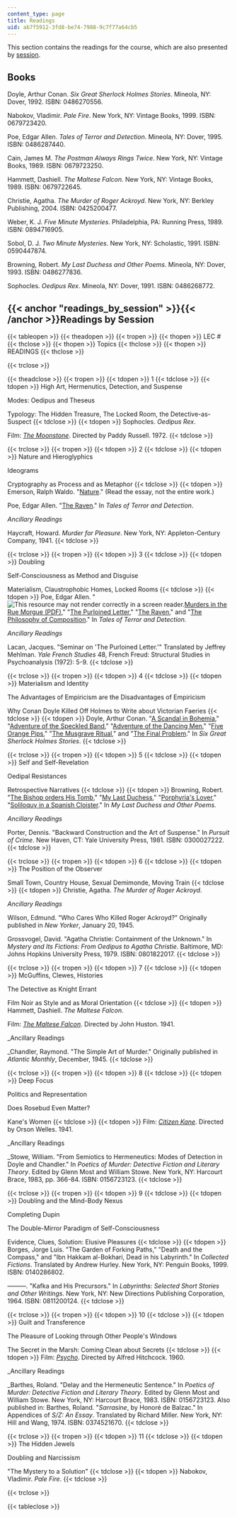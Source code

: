 ```yaml
---
content_type: page
title: Readings
uid: ab7f5912-3fd8-be74-7988-9c7f77a64cb5
---
```


This section contains the readings for the course, which are also presented by [session](#readings_by_session).

Books
-----

Doyle, Arthur Conan. _Six Great Sherlock Holmes Stories_. Mineola, NY: Dover, 1992. ISBN: 0486270556.

Nabokov, Vladimir. _Pale Fire_. New York, NY: Vintage Books, 1999. ISBN: 0679723420.

Poe, Edgar Allen. _Tales of Terror and Detection_. Mineola, NY: Dover, 1995. ISBN: 0486287440.

Cain, James M. _The Postman Always Rings Twice_. New York, NY: Vintage Books, 1989. ISBN: 0679723250.

Hammett, Dashiell. _The Maltese Falcon_. New York, NY: Vintage Books, 1989. ISBN: 0679722645.

Christie, Agatha. _The Murder of Roger Ackroyd_. New York, NY: Berkley Publishing, 2004. ISBN: 0425200477.

Weber, K. J. _Five Minute Mysteries_. Philadelphia, PA: Running Press, 1989. ISBN: 0894716905.

Sobol, D. J. _Two Minute Mysteries_. New York, NY: Scholastic, 1991. ISBN: 0590447874.

Browning, Robert. _My Last Duchess and Other Poems_. Mineola, NY: Dover, 1993. ISBN: 0486277836.

Sophocles. _Oedipus Rex_. Mineola, NY: Dover, 1991. ISBN: 0486268772.

{{< anchor "readings_by_session" >}}{{< /anchor >}}Readings by Session
----------------------------------------------------------------------

{{< tableopen >}}
{{< theadopen >}}
{{< tropen >}}
{{< thopen >}}
LEC #
{{< thclose >}}
{{< thopen >}}
Topics
{{< thclose >}}
{{< thopen >}}
READINGS
{{< thclose >}}

{{< trclose >}}

{{< theadclose >}}
{{< tropen >}}
{{< tdopen >}}
1
{{< tdclose >}}
{{< tdopen >}}
High Art, Hermenutics, Detection, and Suspense  
  
Modes: Oedipus and Theseus  
  
Typology: The Hidden Treasure, The Locked Room, the Detective-as-Suspect
{{< tdclose >}}
{{< tdopen >}}
Sophocles. _Oedipus Rex_.  
  
Film: [_The Moonstone_](http://www.imdb.com/title/tt0068108/). Directed by Paddy Russell. 1972.
{{< tdclose >}}

{{< trclose >}}
{{< tropen >}}
{{< tdopen >}}
2
{{< tdclose >}}
{{< tdopen >}}
Nature and Hieroglyphics  
  
Ideograms  
  
Cryptography as Process and as Metaphor
{{< tdclose >}}
{{< tdopen >}}
Emerson, Ralph Waldo. "[Nature](http://www.bartleby.com/5/114.html)." (Read the essay, not the entire work.)  
  
Poe, Edgar Allen. "[The Raven](http://www.poemuseum.org/selected_works/the_raven.html)." In _Tales of Terror and Detection_.  
  
_Ancillary Readings_  
  
Haycraft, Howard. _Murder for Pleasure_. New York, NY: Appleton-Century Company, 1941.
{{< tdclose >}}

{{< trclose >}}
{{< tropen >}}
{{< tdopen >}}
3
{{< tdclose >}}
{{< tdopen >}}
Doubling  
  
Self-Consciousness as Method and Disguise  
  
Materialism, Claustrophobic Homes, Locked Rooms
{{< tdclose >}}
{{< tdopen >}}
Poe, Edgar Allen. "![This resource may not render correctly in a screen reader.](/images/inacessible.gif)[Murders in the Rue Morgue (PDF)](https://americanenglish.state.gov/files/ae/resource_files/the_murders_in_the_rue_morgue.pdf)," "[The Purloined Letter](http://xroads.virginia.edu/~HYPER/POE/purloine.html)," "[The Raven](http://www.poemuseum.org/selected_works/the_raven.html)," and "[The Philosophy of Composition](http://www.eapoe.org/works/essays/philcomp.htm)." In _Tales of Terror and Detection._  
  
_Ancillary Readings_  
  
Lacan, Jacques. "Seminar on 'The Purloined Letter.'" Translated by Jeffrey Mehlman. _Yale French Studies_ 48, French Freud: Structural Studies in Psychoanalysis (1972): 5-9.
{{< tdclose >}}

{{< trclose >}}
{{< tropen >}}
{{< tdopen >}}
4
{{< tdclose >}}
{{< tdopen >}}
Materialism and Identity  
  
The Advantages of Empiricism are the Disadvantages of Empiricism  
  
Why Conan Doyle Killed Off Holmes to Write about Victorian Faeries
{{< tdclose >}}
{{< tdopen >}}
Doyle, Arthur Conan. "[A Scandal in Bohemia](https://etc.usf.edu/lit2go/32/the-adventures-of-sherlock-holmes/345/adventure-1-a-scandal-in-bohemia/)," "[Adventure of the Speckled Band](http://www.enotes.com/topics/adventure-speckled)," "[Adventure of the Dancing Men](http://www.eastoftheweb.com/short-stories/UBooks/AdveDanc.shtml)," "[Five Orange Pips](https://sherlock-holm.es/stories/html/cano.html#Story-7)," "[The Musgrave Ritual](https://sherlock-holm.es/stories/html/cano.html#Story-19)," and "[The Final Problem](https://sherlock-holm.es/stories/html/cano.html#Story-25)." In _Six Great Sherlock Holmes Stories_.
{{< tdclose >}}

{{< trclose >}}
{{< tropen >}}
{{< tdopen >}}
5
{{< tdclose >}}
{{< tdopen >}}
Self and Self-Revelation  
  
Oedipal Resistances  
  
Retrospective Narratives
{{< tdclose >}}
{{< tdopen >}}
Browning, Robert. "[The Bishop orders His Tomb](http://www.sparknotes.com/poetry/browning/section4.rhtml)," "[My Last Duchess](http://www.sparknotes.com/poetry/browning/section3.rhtml)," "[Porphyria's Lover](http://www.sparknotes.com/poetry/browning/section1.html)," "[Soliloquy in a Spanish Cloister](http://www.sparknotes.com/poetry/browning/section2.rhtml)." In _My Last Duchess and Other Poems._  
  
_Ancillary Readings_  
  
Porter, Dennis. "Backward Construction and the Art of Suspense." In _Pursuit of Crime_. New Haven, CT: Yale University Press, 1981. ISBN: 0300027222.
{{< tdclose >}}

{{< trclose >}}
{{< tropen >}}
{{< tdopen >}}
6
{{< tdclose >}}
{{< tdopen >}}
The Position of the Observer  
  
Small Town, Country House, Sexual Demimonde, Moving Train
{{< tdclose >}}
{{< tdopen >}}
Christie, Agatha. _The Murder of Roger Ackroyd_.  
  
_Ancillary Readings_  
  
Wilson, Edmund. "Who Cares Who Killed Roger Ackroyd?" Originally published in _New Yorker_, January 20, 1945.  
  
Grossvogel, David. "Agatha Christie: Containment of the Unknown." In _Mystery and Its Fictions: From Oedipus to Agatha Christie_. Baltimore, MD: Johns Hopkins University Press, 1979. ISBN: 0801822017.
{{< tdclose >}}

{{< trclose >}}
{{< tropen >}}
{{< tdopen >}}
7
{{< tdclose >}}
{{< tdopen >}}
McGuffins, Clewes, Histories  
  
The Detective as Knight Errant  
  
Film Noir as Style and as Moral Orientation
{{< tdclose >}}
{{< tdopen >}}
Hammett, Dashiell. _The Maltese Falcon_.  
  
Film: [_The Maltese Falcon_](http://www.imdb.com/title/tt0033870/). Directed by John Huston. 1941.  
  
_Ancillary Readings  
  
_Chandler, Raymond. "The Simple Art of Murder." Originally published in _Atlantic Monthly_, December, 1945.
{{< tdclose >}}

{{< trclose >}}
{{< tropen >}}
{{< tdopen >}}
8
{{< tdclose >}}
{{< tdopen >}}
Deep Focus  
  
Politics and Representation  
  
Does Rosebud Even Matter?  
  
Kane's Women
{{< tdclose >}}
{{< tdopen >}}
Film: [_Citizen Kane_](http://www.imdb.com/title/tt0033467/). Directed by Orson Welles. 1941.  
  
_Ancillary Readings  
  
_Stowe, William. "From Semiotics to Hermeneutics: Modes of Detection in Doyle and Chandler." In _Poetics of Murder: Detective Fiction and Literary Theory_. Edited by Glenn Most and William Stowe. New York, NY: Harcourt Brace, 1983, pp. 366-84. ISBN: 0156723123.
{{< tdclose >}}

{{< trclose >}}
{{< tropen >}}
{{< tdopen >}}
9
{{< tdclose >}}
{{< tdopen >}}
Doubling and the Mind-Body Nexus  
  
Completing Dupin  
  
The Double-Mirror Paradigm of Self-Consciousness  
  
Evidence, Clues, Solution: Elusive Pleasures
{{< tdclose >}}
{{< tdopen >}}
Borges, Jorge Luis. "The Garden of Forking Paths," "Death and the Compass," and "Ibn Hakkam al-Bokhari, Dead in his Labyrinth." In _Collected Fictions_. Translated by Andrew Hurley. New York, NY: Penguin Books, 1999. ISBN: 0140286802.  
  
———. "Kafka and His Precursors." In _Labyrinths: Selected Short Stories and Other Writings_. New York, NY: New Directions Publishing Corporation, 1964. ISBN: 0811200124.
{{< tdclose >}}

{{< trclose >}}
{{< tropen >}}
{{< tdopen >}}
10
{{< tdclose >}}
{{< tdopen >}}
Guilt and Transference  
  
The Pleasure of Looking through Other People's Windows  
  
The Secret in the Marsh: Coming Clean about Secrets
{{< tdclose >}}
{{< tdopen >}}
Film: [_Psycho_](http://www.imdb.com/title/tt0054215/). Directed by Alfred Hitchcock. 1960.  
  
_Ancillary Readings  
  
_Barthes, Roland. "Delay and the Hermeneutic Sentence." In _Poetics of Murder: Detective Fiction and Literary Theory_. Edited by Glenn Most and William Stowe. New York, NY: Harcourt Brace, 1983. ISBN: 0156723123. Also published in: Barthes, Roland. "_Sarrasine_, by Honoré de Balzac." In Appendices of _S/Z: An Essay_. Translated by Richard Miller. New York, NY: Hill and Wang, 1974. ISBN: 0374521670.
{{< tdclose >}}

{{< trclose >}}
{{< tropen >}}
{{< tdopen >}}
11
{{< tdclose >}}
{{< tdopen >}}
The Hidden Jewels  
  
Doubling and Narcissism  
  
"The Mystery to a Solution"
{{< tdclose >}}
{{< tdopen >}}
Nabokov, Vladimir. _Pale Fire_.
{{< tdclose >}}

{{< trclose >}}

{{< tableclose >}}